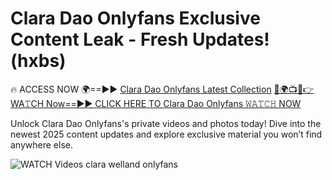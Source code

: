 # Clara Dao Onlyfans Exclusive Content Leak - Fresh Updates! (hxbs)

🔥 ACCESS NOW 🌍==►► <a href="https://tinyurl.com/3fjeunct" rel="nofollow">Clara Dao Onlyfans Latest Collection</a></h3>
[🔴🌍📺📱👉WA𝚃CH Now==►► CLICK HERE TO Clara Dao Onlyfans 𝚆𝙰𝚃𝙲𝙷 NOW](https://tinyurl.com/3fjeunct)

Unlock Clara Dao Onlyfans's private videos and photos today! Dive into the newest 2025 content updates and explore exclusive material you won’t find anywhere else.


<a href="https://tinyurl.com/3fjeunct" rel="nofollow" data-target="animated-image.originalLink"><img src="https://camo.githubusercontent.com/8a4f000d20f83aca3bf7ec5f350d767afa0574a8a352519fd8cfa583a6f93a33/68747470733a2f2f692e696d6775722e636f6d2f644a486b345a712e676966" alt="WATCH Videos" data-canonical-src="https://i.imgur.com/dJHk4Zq.gif" style="max-width: 100%; display: inline-block;" data-target="animated-image.originalImage"></a>
clara welland onlyfans